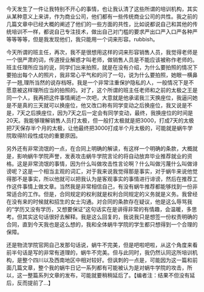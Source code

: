 今天发生了一件让我特别不开心的事情，也让我认清了这些所谓的培训机构，其实从某种意义上来讲，作为商业公司，他们都有一些传统商业公司的共性。我之前的几篇文章中已经大概的阐述了他们的一些方面的共性，比如说都说自己和其他的传统培训不一样，都说自己专注技术，做出自己对门槛的要求严出口严入口严各种严等等等等，但是我发现他们，我只能用一个词来形容。rubbish。

今天所谓的班主任，再次，我不是很想用这样的词来形容销售人员，我觉得老师是一个很严肃的词，传道授业解惑才叫老师，做销售人员是不能应该被称作老师的。班主任理所应当的说，同学们出来拍照，就是在没有介绍，为什么要拍照的情况下要拍出每个人的照片，我非常心平气和的问了一句，说为什么要拍照，她眼一横鼻子一翘,理所当然的说存档呀。我是一个非常注重保护隐私的人，一般情况下是不愿意被这样理所应当的拍照的。对了，这个所谓的班主任老师和之前的太极之王是同一个人，我再把这件事情阐述一次吧，大意就是他承诺我三天换座位，我逼问她是不是真的三天就可以换座位，他又改口称有同学变动之后换座位，我又说是不是，7天之后换座位，因为7天之后一定会有同学变动，最终，我换座位的时间是20天。我能够理解销售人员打太极，但一般打太极就是把3000，打成7天的太极把7天保存半个月的太极，让他最终把3000打成半个月太极的，可能就是蜗牛学院取得阶段性成功的重要原因。

另外还有非常流氓的一点，在合同上明确的解读，有这样一个明确的条款，大概就是，影响蜗牛学院声誉，发表攻击蜗牛学院言论的将自动放弃毕业推荐就业的资格。这是非常流氓的事情，因为什么叫做攻击性言论啊？什么叫做污蔑什么叫做诽谤呢？这是一个相当主观的词汇，对于我来说我觉得那是事实，对于蜗牛来说他觉得那不是事实，所以他就可以把我认为是客观事实的事情进行诽谤，然后在推荐工作这件事情上做文章。当然我是非常相信自己，有没有蜗牛推荐都能够找到一份非常适合的工作。但是，合同规定的权利就是权利合同规定的义务就是义务。我曾经在没有来的时候就和招生的女士沟通。对合同的条款存在疑议，他是这么辱骂我的“学历又没有学历，又想要保证”这句话实在是讲得非常的有情趣，会温暖，多思考。但其实这句话很好去解释。我是这么回复的，我说我只是想签一份权责明确的合同，直到今天我也是这么想的，我和全体蜗牛学院的学生都只想得到一个合理的保障。

还是物流学院官网自己发那句话说，蜗牛不完美，但是吧啦吧啦，从这个角度来看前半句话是写的非常有道理的，蜗牛不完美。但与此同时，我仍然认同这所培训机构，是整个四川以及西南地区中相对较好。但讽刺的一点是，可能因为这一篇和前面几篇文章，整个我的蜗牛日记一系列都有可能被认为是对蜗牛学院的攻击，所以，这一整篇系列文章的发布，可能就要稍稍延后了。【编者注：结果不但没有延后，反而提前了…】
